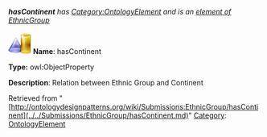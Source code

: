___hasContinent__ has [Category:OntologyElement](../../Category/OntologyElement.md "Category:OntologyElement") and is an [element of](../../Property/ElementOf.md "Property:ElementOf") [EthnicGroup](../../Submissions/EthnicGroup.md "Submissions:EthnicGroup")_


  




[![ObjectProperty](../../images/thumb/c/c3/ObjectProperty.gif/45px-ObjectProperty.gif)](../../Image/ObjectProperty.gif.md "ObjectProperty")
__Name__: hasContinent 


__Type:__ owl:ObjectProperty 


__Description__: Relation between Ethnic Group and Continent 





Retrieved from "[http://ontologydesignpatterns.org/wiki/Submissions:EthnicGroup/hasContinent](../../Submissions/EthnicGroup/hasContinent.md)"
 [Category](http://ontologydesignpatterns.org/wiki/Special:Categories "Special:Categories"): [OntologyElement](../../Category/OntologyElement.md "Category:OntologyElement")